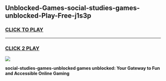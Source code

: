 
## Unblocked-Games-social-studies-games-unblocked-Play-Free-j1s3p
<h3>
<a href="https://premium76.site?title=social-studies-games-unblocked&ref=18A">CLICK TO PLAY</a></h3>
<hr>

<h3>
<a href="https://premium76.site?title=social-studies-games-unblocked&ref=18A">CLICK 2 PLAY</a>
  
</h3>

<a href="https://premium76.site?title=social-studies-games-unblocked&ref=18A"><img src="https://clearcache.store/games.png"></a>


**social-studies-games-unblocked games unblocked: Your Gateway to Fun and Accessible Online Gaming**
